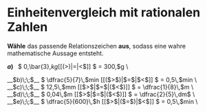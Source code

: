 <!--
version:  0.0.1

language: de

@style
input {
    text-align: center;
}

.flex-container {
    display: flex;
    flex-wrap: wrap;
    align-items: stretch;
    gap: 20px;
}

.flex-child {
    flex: 1;
    min-width: 350px;
    margin-right: 20px;
}

@media (max-width: 400px) {
    .flex-child {
        flex: 100%;
        margin-right: 0;
    }
}
@end

formula: \carry   \textcolor{red}{\scriptsize #1}
formula: \digit   \rlap{\carry{#1}}\phantom{#2}#2
formula: \permil  \text{‰}

import: https://raw.githubusercontent.com/LiaTemplates/Tikz-Jax/main/README.md

script: https://cdn.jsdelivr.net/gh/LiaTemplates/Tikz-Jax@main/dist/index.js


tags: Einheiten, Dezimalzahlen, Bruchrechnung, Länge, Masse, Zeit, mittel, normal, Angeben

comment: Welche angegebene Größe ist größer? Wähle das passende Relationszeichen.

author: Martin Lommatzsch

-->




# Einheitenvergleich mit rationalen Zahlen


**Wähle** das passende Relationszeichen **aus**, sodass eine wahre mathematische Aussage entsteht.



<section class="flex-container">

<div class="flex-child">

__$a)\;\;$__ $ 0,\bar{3}\,$kg [[($>$)|$=$|$<$]] $ = 300\,$g \

</div>
<div class="flex-child">
__$b)\;\;$__ $ \dfrac{5}{7}\,$min [[($>$)|$=$|$<$]] $ = 0,5\,$min \

</div>
<div class="flex-child">
__$c)\;\;$__ $ 12,5\,$mm [[$>$|$=$|($<$)]] $ = \dfrac{1}{8}\,$m \

</div>
<div class="flex-child">
__$d)\;\;$__ $ 0,04\,$m [[$>$|$=$|($<$)]] $ = \dfrac{2}{5}\,dm$ \

</div>
<div class="flex-child">
__$e)\;\;$__ $ \dfrac{5}{600}\,$h [[$>$|($=$)|$<$]] $ = 0,5\,$min \


</div>


</section>





